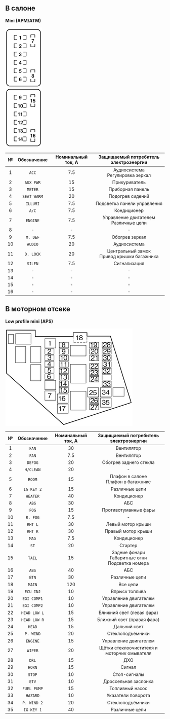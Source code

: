 ## В салоне

__Mini (APM/ATM)__

![alt text](img/fuse_1.png)

| № | Обозначение | Номинальный ток, А | Защищаемый потребитель электроэнергии |
|:-:|:-:|:-:|:-:|
| 1 | `ACC` | 7.5 | Аудиосистема<br>Регулировка зеркал |
| 2 | `AUX PWR` | 15 | Прикуриватель |
| 3 | `METER` | 15 | Приборная панель |
| 4 | `SEAT WARM` | 20 | Подогрев сидений |
| 5 | `ILLUMI` | 7.5 | Подсветка панели управления |
| 6 | `A/C` | 7.5 | Кондиционер |
| 7 | `ENGINE` | 7.5 | Управление двигателем<br>Различные цепи |
| 8 | - | - | - |
| 9 | `M. DEF` | 7.5 | Обогрев зеркал |
| 10 | `AUDIO` | 20 | Аудиосистема |
| 11 | `D. LOCK` | 20 | Центральный замок<br>Привод крышки багажника |
| 12 | `SILEN` | 7.5 | Сигнализация |
| 13 | - | - | - |
| 14 | - | - | - |
| 15 | - | - | - |
| 16 | - | - | - |

## В моторном отсеке

__Low profile mini (APS)__

![alt text](img/fuse_2.png)

| № | Обозначение | Номинальный ток, А | Защищаемый потребитель электроэнергии |
|:-:|:-:|:-:|:-:|
| 1 | `FAN` | 30 | Вентилятор |
| 2 | `FAN` | 7.5 | Вентилятор |
| 3 | `DEFOG` | 20 | Обогрев заднего стекла |
| 4 | `H/CLEAN` | 20 | - |
| 5 | `ROOM` | 15 | Плафон в салоне<br>Плафон в багажнике |
| 6 | `IG KEY 2` | 15 | Различные цепи |
| 7 | `HEATER` | 40 | Кондиционер |
| 8 | `ABS` | 30 | АБС |
| 9 | `FOG` | 15 | Противотуманные фары |
| 10 | `R. FOG` | 7.5 | - |
| 11 | `RHT L` | 30 | Левый мотор крыши |
| 12 | `RHT R` | 30 | Правый мотор крыши |
| 13 | `MAG` | 7.5 | Кондиционер |
| 14 | `ST` | 20 | Стартер |
| 15 | `TAIL` | 15 | Задние фонари<br>Габаритные огни<br>Подсветка номера |
| 16 | `ABS` | 40 | АБС |
| 17 | `BTN` | 30 | Различные цепи |
| 18 | `MAIN` | 120 | Все цепи |
| 19 | `ECU INJ` | 10 | Впрыск топлива |
| 20 | `EGI COMP1` | 10 | Управление двигателем |
| 21 | `EGI COMP2` | 10 | Управление двигателем |
| 22 | `HEAD LOW L` | 15 | Ближний свет (левая фара) |
| 23 | `HEAD LOW R` | 15 | Ближний свет (правая фара) |
| 24 | `HEAD` | 15 | Дальний свет |
| 25 | `P. WIND` | 20 | Стеклоподъёмники |
| 26 | `ENGINE` | 15 | Управление двигателем |
| 27 | `WIPER` | 20 | Щётки стеклоочистителя и моторчик омывателя |
| 28 | `DRL` | 15 | ДХО |
| 29 | `HORN` | 15 | Сигнал |
| 30 | `STOP` | 10 | Стоп-сигналы |
| 31 | `ETV` | 10 | Дроссельная заслонка |
| 32 | `FUEL PUMP` | 15 | Топливный насос |
| 33 | `HAZARD` | 10 | Указатели поворота |
| 34 | `P. WIND 2` | 20 | Стеклоподъёмники |
| 35 | `IG KEY 1` | 40 | Различные цепи |